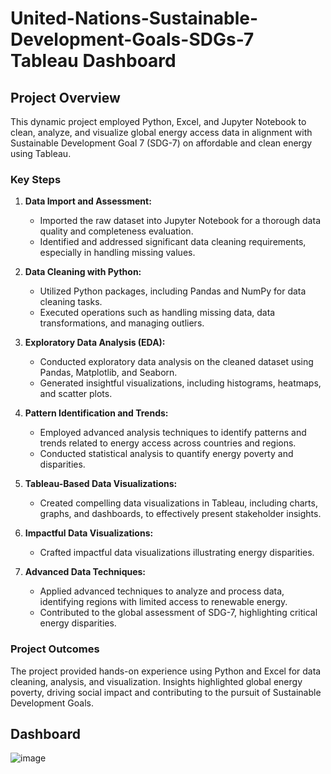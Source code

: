 # United-Nations-Sustainable-Development-Goals-SDGs-7 Tableau Dashboard

## Project Overview

This dynamic project employed Python, Excel, and Jupyter Notebook to clean, analyze, and visualize global energy access data in alignment with Sustainable Development Goal 7 (SDG-7) on affordable and clean energy using Tableau.

### Key Steps

1. **Data Import and Assessment:**
   - Imported the raw dataset into Jupyter Notebook for a thorough data quality and completeness evaluation.
   - Identified and addressed significant data cleaning requirements, especially in handling missing values.

2. **Data Cleaning with Python:**
   - Utilized Python packages, including Pandas and NumPy for data cleaning tasks.
   - Executed operations such as handling missing data, data transformations, and managing outliers.

3. **Exploratory Data Analysis (EDA):**
   - Conducted exploratory data analysis on the cleaned dataset using Pandas, Matplotlib, and Seaborn.
   - Generated insightful visualizations, including histograms, heatmaps, and scatter plots.

4. **Pattern Identification and Trends:**
   - Employed advanced analysis techniques to identify patterns and trends related to energy access across countries and regions.
   - Conducted statistical analysis to quantify energy poverty and disparities.

5. **Tableau-Based Data Visualizations:**
   - Created compelling data visualizations in Tableau, including charts, graphs, and dashboards, to effectively present stakeholder insights.

6. **Impactful Data Visualizations:**
   - Crafted impactful data visualizations illustrating energy disparities.

7. **Advanced Data Techniques:**
   - Applied advanced techniques to analyze and process data, identifying regions with limited access to renewable energy.
   - Contributed to the global assessment of SDG-7, highlighting critical energy disparities.

### Project Outcomes

The project provided hands-on experience using Python and Excel for data cleaning, analysis, and visualization. Insights highlighted global energy poverty, driving social impact and contributing to the pursuit of Sustainable Development Goals.

## Dashboard

![image](https://github.com/xploit007/United-Nations-Sustainable-Development-Goals-SDGs-7/assets/81320000/327d9695-4ece-442d-99a8-f252577dffdf)
